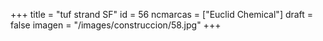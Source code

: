 +++
title = "tuf strand SF"
id = 56
ncmarcas = ["Euclid Chemical"]
draft = false
imagen = "/images/construccion/58.jpg"
+++

<!--more-->
